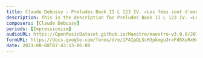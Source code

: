 ```yaml
---
title: Claude Debussy - Preludes Book II L 123 IV. «Les fées sont d'exquises danseuses» (1)
description: This is the description for Preludes Book II L 123 IV. «Les fées sont d'exquises danseuses» by Claude Debussy
composers: [Claude Debussy]
periods: [Impressionism]
audioURL: https://OpenMusicDataset.github.io/Maestro/maestro-v3.0.0/2015/MIDI-Unprocessed_R1_D1-1-8_mid--AUDIO-from_mp3_02_R1_2015_wav--4.midi
formURL: https://docs.google.com/forms/d/e/1FAIpQLScH3pkmguJrxFd5XvRxH4NMvYbYzymDDCcZdH3ZFiEeyGD9kw/viewform
date: 2021-08-08T07:43:13-06:00
---
```

